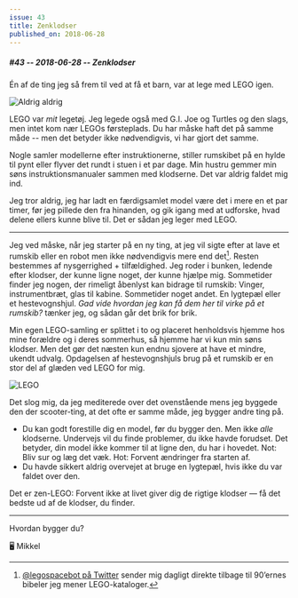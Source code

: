 ```yaml
---
issue: 43
title: Zenklodser
published_on: 2018-06-28
---
```


##### #43 -- 2018-06-28 -- Zenklodser

Én af de ting jeg så frem til ved at få et barn, var at lege med LEGO igen.

![Aldrig aldrig](http://s3.brnbw.com/Photo-2018-06-28-16-55-jGMuAxoqpafEsbK3j1hb.jpg)

LEGO var _mit_ legetøj. Jeg legede også med G.I. Joe og Turtles og den slags, men intet kom nær LEGOs førsteplads. Du har måske haft det på samme måde -- men det betyder ikke nødvendigvis, vi har gjort det samme.

Nogle samler modellerne efter instruktionerne, stiller rumskibet på en hylde til pynt eller flyver det rundt i stuen i et par dage. Min hustru gemmer min søns instruktionsmanualer sammen med klodserne. Det var aldrig faldet mig ind.

Jeg tror aldrig, jeg har ladt en færdigsamlet model være det i mere en et par timer, før jeg pillede den fra hinanden, og gik igang med at udforske, hvad delene ellers kunne blive til. Det er sådan jeg leger med LEGO.

---

Jeg ved måske, når jeg starter på en ny ting, at jeg vil sigte efter at lave et rumskib eller en robot men ikke nødvendigvis mere end det[^1]. Resten bestemmes af nysgerrighed + tilfældighed. Jeg roder i bunken, ledende efter klodser, der kunne ligne noget, der kunne hjælpe mig. Sommetider finder jeg nogen, der rimeligt åbenlyst kan bidrage til rumskib: Vinger, instrumentbræt, glas til kabine. Sommetider noget andet. En lygtepæl eller et hestevognshjul. _Gad vide hvordan jeg kan få dem her til virke på et rumskib?_ tænker jeg, og sådan går det brik for brik.

Min egen LEGO-samling er splittet i to og placeret henholdsvis hjemme hos mine forældre og i deres sommerhus, så hjemme har vi kun min søns klodser. Men det gør det næsten kun endnu sjovere at have et mindre, ukendt udvalg. Opdagelsen af hestevognshjuls brug på et rumskib er en stor del af glæden ved LEGO for mig.

![LEGO](https://s3.brnbw.com/scooter-Jab3krz8op.jpg)

Det slog mig, da jeg mediterede over det ovenstående mens jeg byggede den der scooter-ting, at det ofte er samme måde, jeg bygger andre ting på.

- Du kan godt forestille dig en model, før du bygger den. Men ikke _alle_ klodserne. Undervejs vil du finde problemer, du ikke havde forudset. Det betyder, din model ikke kommer til at ligne den, du har i hovedet. Not: Bliv sur og læg det væk. Hot: Forvent ændringer fra starten af.
- Du havde sikkert aldrig overvejet at bruge en lygtepæl, hvis ikke du var faldet over den.

Det er zen-LEGO: Forvent ikke at livet giver dig de rigtige klodser — få det bedste ud af de klodser, du finder.

---

Hvordan bygger du?

🖥 Mikkel

[^1]: [@legospacebot på Twitter](https://mobile.twitter.com/LegoSpaceBot) sender mig dagligt direkte tilbage til 90’ernes bibeler jeg mener LEGO-kataloger.
